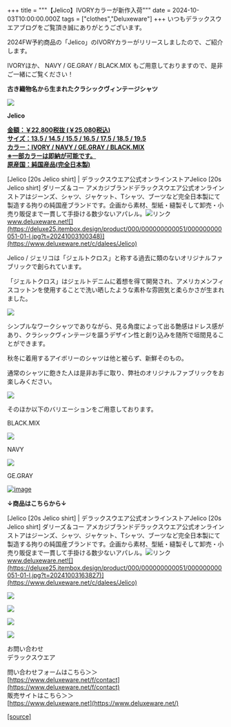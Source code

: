 +++
title = """【Jelico】IVORYカラーが新作入荷"""
date = 2024-10-03T10:00:00.000Z
tags = ["clothes","Deluxeware"]
+++
いつもデラックスウエアブログをご覧頂き誠にありがとうございます。

2024FW予約商品の「Jelico」のIVORYカラーがリリースしましたので、ご紹介します。

IVORYほか、 NAVY / GE.GRAY / BLACK.MIX もご用意しておりますので、是非ご一緒にご覧ください！

**古き織物名から生まれたクラシックヴィンテージシャツ**

**[![](https://stat.ameba.jp/user_images/20241003/16/deluxeware/13/f9/j/o1126150015493623929.jpg)](https://stat.ameba.jp/user_images/20241003/16/deluxeware/13/f9/j/o1126150015493623929.jpg)**

**Jelico**

**[金額：￥22,800税抜 (￥25,080税込)](https://www.deluxeware.net/c/dalees/Jelico)  
[サイズ：13.5 / 14.5 / 15.5 / 16.5 / 17.5 / 18.5 / 19.5](https://www.deluxeware.net/c/dalees/Jelico)  
[カラー：IVORY / NAVY / GE.GRAY / BLACK.MIX](https://www.deluxeware.net/c/dalees/Jelico)  
[※一部カラーは即納が可能です。](https://www.deluxeware.net/c/dalees/Jelico)  
[原産国：純国産品(完全日本製)](https://www.deluxeware.net/c/dalees/Jelico)**

[Jelico \[20s Jelico shirt\] | デラックスウエア公式オンラインストアJelico \[20s Jelico shirt\] ダリーズ＆コー アメカジブランドデラックスウエア公式オンラインストアはジーンズ、シャツ、ジャケット、Tシャツ、ブーツなど完全日本製にて製造する拘りの純国産ブランドです。企画から素材、型紙・縫製そして卸売・小売り販促まで一貫して手掛ける数少ないアパレル。![リンク](https://c.stat100.ameba.jp/ameblo/symbols/v3.20.0/svg/gray/editor_link.svg)www.deluxeware.net![](https://deluxe25.itembox.design/product/000/000000000051/000000000051-01-l.jpg?t=20241003100348)](https://www.deluxeware.net/c/dalees/Jelico)

Jelico / ジェリコは「ジェルトクロス」と称する過去に類のないオリジナルファブリックで創られています。

「ジェルトクロス」はジェルトデニムに着想を得て開発され、アメリカメンフィスコットンを使用することで洗い晒したような素朴な雰囲気と柔らかさが生まれました。

![](https://deluxe25.itembox.design/product/000/000000000051/000000000051-08-l.jpg?t=20241003100348)

シンプルなワークシャツでありながら、見る角度によって出る艶感はドレス感があり、クラシックヴィンテージを謳うデザイン性と創り込みを随所で垣間見ることができます。

秋冬に着用するアイボリーのシャツは他と被らず、新鮮そのもの。

通常のシャツに飽きた人は是非お手に取り、弊社のオリジナルファブリックをお楽しみください。

![](https://deluxe25.itembox.design/product/000/000000000051/000000000051-23-l.jpg?t=20241003100348)

そのほか以下のバリエーションをご用意しております。

BLACK.MIX

![](https://deluxe25.itembox.design/product/000/000000000051/000000000051-06-l.jpg?t=20241003163827)

NAVY

![](https://deluxe25.itembox.design/product/000/000000000051/000000000051-04-l.jpg?t=20241003163827)

GE.GRAY

[![image](https://stat.ameba.jp/user_images/20241003/19/deluxeware/a4/c3/j/o1080106215493687307.jpg)](https://stat.ameba.jp/user_images/20241003/19/deluxeware/a4/c3/j/o1080106215493687307.jpg)

**↓商品はこちらから↓**

[Jelico \[20s Jelico shirt\] | デラックスウエア公式オンラインストアJelico \[20s Jelico shirt\] ダリーズ＆コー アメカジブランドデラックスウエア公式オンラインストアはジーンズ、シャツ、ジャケット、Tシャツ、ブーツなど完全日本製にて製造する拘りの純国産ブランドです。企画から素材、型紙・縫製そして卸売・小売り販促まで一貫して手掛ける数少ないアパレル。![リンク](https://c.stat100.ameba.jp/ameblo/symbols/v3.20.0/svg/gray/editor_link.svg)www.deluxeware.net![](https://deluxe25.itembox.design/product/000/000000000051/000000000051-01-l.jpg?t=20241003163827)](https://www.deluxeware.net/c/dalees/Jelico)

[![](https://stat.ameba.jp/user_images/20240614/12/deluxeware/fb/b4/j/o0800026015451324172.jpg?caw=800)](https://www.deluxeware.net/c/2024FWreserveall)

[![](https://stat.ameba.jp/user_images/20240315/15/deluxeware/04/7f/j/o0800026015413271803.jpg?caw=800)](https://www.instagram.com/deluxeware/?hl=ja)

[![](https://stat.ameba.jp/user_images/20220415/12/deluxeware/3b/ce/j/o0800026015103175481.jpg?caw=800)](https://www.deluxeware.net/f/headstore)

[![](https://stat.ameba.jp/user_images/20220415/12/deluxeware/d7/c6/j/o0800026015103175487.jpg?caw=800)](https://www.deluxeware.net/)

お問い合わせ  
デラックスウエア

問い合わせフォームはこちら＞＞  
[https://www.deluxeware.net/f/contact](https://www.deluxeware.net/f/contact)  
販売サイトはこちら＞＞  
[https://www.deluxeware.net](https://www.deluxeware.net/)

[[source]](https://ameblo.jp/deluxeware/entry-12869849714.html)
